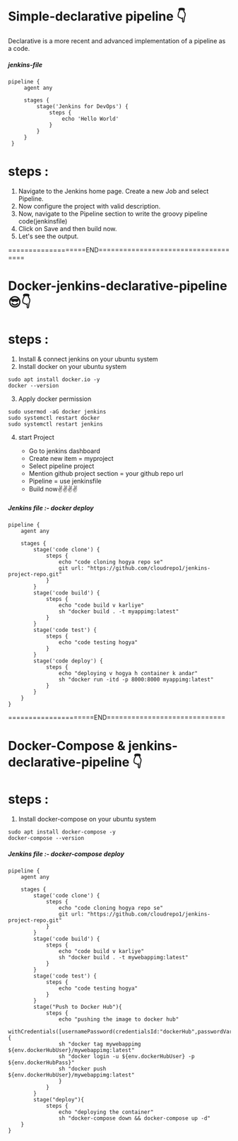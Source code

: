 # Simple-declarative pipeline 👇

Declarative is a more recent and advanced implementation of a pipeline as a code.

##### jenkins-file

```
pipeline {
     agent any

     stages {
         stage('Jenkins for DevOps') {
             steps {
                 echo 'Hello World'
             }
         }
     }
 }

```

# steps :

1. Navigate to the Jenkins home page. Create a new Job and select Pipeline.
2. Now configure the project with valid description.
3. Now, navigate to the Pipeline section to write the groovy pipeline code(jenkinsfile)
4. Click on Save and then build now.
5. Let's see the output.

===================END====================================


# Docker-jenkins-declarative-pipeline😎👇

# steps :

1. Install & connect jenkins on your ubuntu system
2. Install docker on your ubuntu system

```
sudo apt install docker.io -y
docker --version
```

3. Apply docker permission

```
sudo usermod -aG docker jenkins
sudo systemctl restart docker
sudo systemctl restart jenkins
```
   
4. start Project
   
    - Go to jenkins dashboard
    - Create new item = myproject
    - Select pipeline project
    - Mention github project section = your github repo url
    - Pipeline = use jenkinsfile
    - Build now✌️✌️✌️✌️


##### Jenkins file :- docker deploy


```
pipeline {
    agent any

    stages {
        stage('code clone') {
            steps {
                echo "code cloning hogya repo se"
                git url: "https://github.com/cloudrepo1/jenkins-project-repo.git"
            }
        }
        stage('code build') {
            steps {
                echo "code build v karliye"
                sh "docker build . -t myappimg:latest"
            }
        }
        stage('code test') {
            steps {
                echo "code testing hogya"
            }
        }
        stage('code deploy') {
            steps {
                echo "deploying v hogya h container k andar"
                sh "docker run -itd -p 8000:8000 myappimg:latest"
            }
        }
    }
}

```
=====================END=============================


# Docker-Compose & jenkins-declarative-pipeline 👇

# steps :

1. Install docker-compose on your ubuntu system

```
sudo apt install docker-compose -y
docker-compose --version
```


##### Jenkins file :- docker-compose deploy


```
pipeline {
    agent any

    stages {
        stage('code clone') {
            steps {
                echo "code cloning hogya repo se"
                git url: "https://github.com/cloudrepo1/jenkins-project-repo.git"
            }
        }
        stage('code build') {
            steps {
                echo "code build v karliye"
                sh "docker build . -t mywebappimg:latest"
            }
        }
        stage('code test') {
            steps {
                echo "code testing hogya"
            }
        }
        stage("Push to Docker Hub"){
            steps {
                echo "pushing the image to docker hub"
                withCredentials([usernamePassword(credentialsId:"dockerHub",passwordVariable:"dockerHubPass",usernameVariable:"dockerHubUser")]){
                sh "docker tag mywebappimg ${env.dockerHubUser}/mywebappimg:latest"
                sh "docker login -u ${env.dockerHubUser} -p ${env.dockerHubPass}"
                sh "docker push ${env.dockerHubUser}/mywebappimg:latest"
                }
            }
        }
        stage("deploy"){
            steps {
                echo "deploying the container"
                sh "docker-compose down && docker-compose up -d"
    }
}


```

